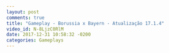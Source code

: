 ```yaml
---
layout: post
comments: true
title: "Gameplay - Borussia x Bayern - Atualização 17.1.4"
video_id: N-8LjzC0RlM
date: 2017-12-31 10:58:32 -0200
categories: Gameplays
---
```

